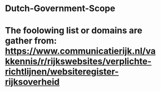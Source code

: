# Dutch-Government-Scope

# The foolowing list or domains are gather from: https://www.communicatierijk.nl/vakkennis/r/rijkswebsites/verplichte-richtlijnen/websiteregister-rijksoverheid
